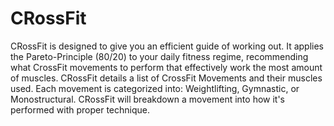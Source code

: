 # CRossFit
CRossFit is designed to give you an efficient guide of working out. It applies the Pareto-Principle (80/20) to your daily fitness regime, recommending what CrossFit movements to perform that effectively work the most amount of muscles. CRossFit details a list of CrossFit Movements and their muscles used. Each movement is categorized into: Weightlifting, Gymnastic, or Monostructural. CRossFit will breakdown a movement into how it's performed with proper technique. 
